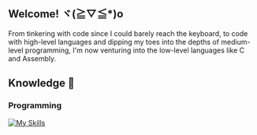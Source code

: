 ## Welcome! ヾ(≧▽≦*)o

From tinkering with code since I could barely reach the keyboard, to code with high-level languages and dipping my toes into the depths of medium-level programming, I'm now venturing into the low-level languages like C and Assembly.

## Knowledge 🚀

### Programming
[![My Skills](https://skillicons.dev/icons?i=html,css,js,nodejs,unreal,lua,typescript,python,php,cpp,cs,discordjs,bots,swift,sql)](https://skillicons.dev)
